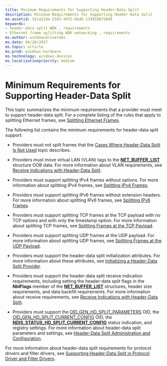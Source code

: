 ```yaml
---
title: Minimum Requirements for Supporting Header-Data Split
description: Minimum Requirements for Supporting Header-Data Split
ms.assetid: 32ca214a-5103-4472-bbdb-1338188750d9
keywords:
- header-data split WDK , requirements
- Ethernet frame splitting WDK networking , requirements
ms.author: windowsdriverdev
ms.date: 04/20/2017
ms.topic: article
ms.prod: windows-hardware
ms.technology: windows-devices
ms.localizationpriority: medium
---
```


# Minimum Requirements for Supporting Header-Data Split





This topic summarizes the minimum requirements that a provider must meet to support header-data split. For a complete listing of the rules that apply to splitting Ethernet frames, see [Splitting Ethernet Frames](splitting-ethernet-frames.md).

The following list contains the minimum requirements for header-data split support:

-   Providers must not split frames that the [Cases Where Header-Data Split Is Not Used](cases-where-header-data-split-is-not-used.md) topic describes.

-   Providers must move virtual LAN (VLAN) tags to the [**NET\_BUFFER\_LIST**](https://msdn.microsoft.com/library/windows/hardware/ff568388) structure OOB data. For more information about VLAN requirements, see [Receive Indications with Header-Data Split](receive-indications-with-header-data-split.md).

-   Providers must support splitting IPv4 frames without options. For more information about splitting IPv4 frames, see [Splitting IPv4 Frames](splitting-ipv4-frames.md).

-   Providers must support splitting IPv6 frames without extension headers. For more information about splitting IPv6 frames, see [Splitting IPv6 Frames](splitting-ipv6-frames.md).

-   Providers must support splitting TCP frames at the TCP payload with no TCP options and with only the timestamp option. For more information about splitting TCP frames, see [Splitting Frames at the TCP Payload](splitting-frames-at-the-tcp-payload.md).

-   Providers must support splitting UDP frames at the UDP payload. For more information about splitting UDP frames, see [Splitting Frames at the UDP Payload](splitting-frames-at-the-udp-payload.md).

-   Providers must support the header-data split initialization attributes. For more information about these attributes, see [Initializing a Header-Data Split Provider](initializing-a-header-data-split-provider.md).

-   Providers must support the header-data split receive indication requirements, including setting the header-data split flags in the **NblFlags** member of the [**NET\_BUFFER\_LIST**](https://msdn.microsoft.com/library/windows/hardware/ff568388) structures, header size requirements, and data backfill requirements. For more information about receive requirements, see [Receive Indications with Header-Data Split](receive-indications-with-header-data-split.md).

-   Providers must support the [OID\_GEN\_HD\_SPLIT\_PARAMETERS](https://msdn.microsoft.com/library/windows/hardware/ff569587) OID, the [OID\_GEN\_HD\_SPLIT\_CURRENT\_CONFIG](https://msdn.microsoft.com/library/windows/hardware/ff569586) OID, the [**NDIS\_STATUS\_HD\_SPLIT\_CURRENT\_CONFIG**](https://msdn.microsoft.com/library/windows/hardware/ff567370) status indication, and registry settings. For more information about header-data split parameters and settings, see [Header-Data Split Administration and Configuration](header-data-split-administration-and-configuration.md).

For more information about header-data split requirements for protocol drivers and filter drivers, see [Supporting Header-Data Split in Protocol Driver and Filter Drivers](supporting-header-data-split-in-protocol-driver-and-filter-drivers.md).

 

 





